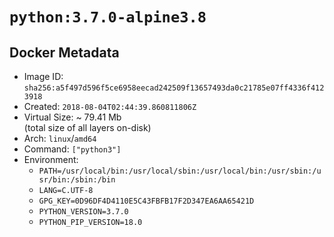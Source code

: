 # `python:3.7.0-alpine3.8`

## Docker Metadata

- Image ID: `sha256:a5f497d596f5ce6958eecad242509f13657493da0c21785e07ff4336f4123918`
- Created: `2018-08-04T02:44:39.860811806Z`
- Virtual Size: ~ 79.41 Mb  
  (total size of all layers on-disk)
- Arch: `linux`/`amd64`
- Command: `["python3"]`
- Environment:
  - `PATH=/usr/local/bin:/usr/local/sbin:/usr/local/bin:/usr/sbin:/usr/bin:/sbin:/bin`
  - `LANG=C.UTF-8`
  - `GPG_KEY=0D96DF4D4110E5C43FBFB17F2D347EA6AA65421D`
  - `PYTHON_VERSION=3.7.0`
  - `PYTHON_PIP_VERSION=18.0`
